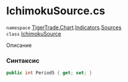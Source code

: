 
# IchimokuSource.cs
`namespace` [TigerTrade.Chart](../../../TigerTrade.Chart.md).[Indicators](../../../TigerTrade.Chart/Indicators.md).[Sources](../../../TigerTrade.Chart/Indicators/Sources.md)  
    `class` [IchimokuSource](../../IchimokuSource.cs.md)

Описание

### Синтаксис
```csharp
public int Period5 { get; set; }
```
